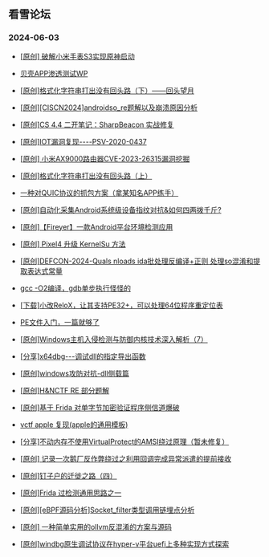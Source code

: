 ## 看雪论坛 
### 2024-06-03

+ [[原创] 破解小米手表S3实现原神启动](https://bbs.kanxue.com/thread-281981.htm)

+ [贝壳APP渗透测试WP](https://bbs.kanxue.com/thread-281979.htm)

+ [[原创]格式化字符串打出没有回头路（下）——回头望月](https://bbs.kanxue.com/thread-281920.htm)

+ [[原创][CISCN2024]androidso_re题解以及崩溃原因分析](https://bbs.kanxue.com/thread-281916.htm)

+ [[原创]CS 4.4 二开笔记：SharpBeacon 实战修复](https://bbs.kanxue.com/thread-281908.htm)

+ [[原创]IOT漏洞复现----PSV-2020-0437](https://bbs.kanxue.com/thread-281905.htm)

+ [[原创] 小米AX9000路由器CVE-2023-26315漏洞挖掘](https://bbs.kanxue.com/thread-281901.htm)

+ [[原创]格式化字符串打出没有回头路（上）](https://bbs.kanxue.com/thread-281894.htm)

+ [一种对QUIC协议的抓包方案（拿某知名APP练手）](https://bbs.kanxue.com/thread-281892.htm)

+ [[原创]自动化采集Android系统级设备指纹对抗&如何四两拨千斤?](https://bbs.kanxue.com/thread-281889.htm)

+ [[原创]【Fireyer】一款Android平台环境检测应用](https://bbs.kanxue.com/thread-281883.htm)

+ [[原创] Pixel4 升级 KernelSu 方法](https://bbs.kanxue.com/thread-281874.htm)

+ [[原创]DEFCON-2024-Quals nloads ida批处理反编译+正则 处理so混淆和提取表达式常量](https://bbs.kanxue.com/thread-281869.htm)

+ [gcc -O2编译，gdb单步执行怪怪的](https://bbs.kanxue.com/thread-281863.htm)

+ [[下载]小改ReloX，让其支持PE32+，可以处理64位程序重定位表](https://bbs.kanxue.com/thread-281855.htm)

+ [PE文件入门，一篇就够了](https://bbs.kanxue.com/thread-281836.htm)

+ [[原创]Windows主机入侵检测与防御内核技术深入解析（7）](https://bbs.kanxue.com/thread-281824.htm)

+ [[分享]x64dbg---调试dll的指定导出函数](https://bbs.kanxue.com/thread-281812.htm)

+ [[原创]windows攻防对抗-dll侧载篇](https://bbs.kanxue.com/thread-281810.htm)

+ [[原创]H&NCTF RE 部分题解](https://bbs.kanxue.com/thread-281801.htm)

+ [[原创]基于  Frida  对单字节加密验证程序侧信道爆破](https://bbs.kanxue.com/thread-281796.htm)

+ [vctf apple 复现(apple的通用模板)](https://bbs.kanxue.com/thread-281793.htm)

+ [[分享]不动内存不使用VirtualProtect的AMSI绕过原理（暂未修复）](https://bbs.kanxue.com/thread-281789.htm)

+ [[原创] 记录一次鹅厂反作弊绕过之利用回调完成异常派遣的提前接收](https://bbs.kanxue.com/thread-281768.htm)

+ [[原创]钉子户的迁徙之路（四）](https://bbs.kanxue.com/thread-281766.htm)

+ [[原创]Frida 过检测通用思路之一](https://bbs.kanxue.com/thread-281761.htm)

+ [[原创][eBPF源码分析]Socket_filter类型调用链埋点分析](https://bbs.kanxue.com/thread-281726.htm)

+ [[原创] 一种简单实用的ollvm反混淆的方案与源码](https://bbs.kanxue.com/thread-281709.htm)

+ [[原创]windbg原生调试协议在hyper-v平台uefi上多种实现方式探索](https://bbs.kanxue.com/thread-281707.htm)

